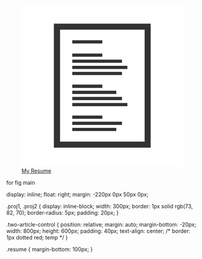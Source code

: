 <a href="#" target="_blank">
  <figure class="page-upper-section-icon">
    <img src="images/resume.jpg" alt="Resume Icon" id="resume-img" />
    <figcaption>My Resume</figcaption>
  </figure>
</a>

for fig main

display: inline;
float: right;
margin: -220px 0px 50px 0px;

.proj1, .proj2 {
  display: inline-block;
  width: 300px;
  border: 1px solid rgb(73, 82, 70);
  border-radius: 5px;
  padding: 20px;
}

.two-article-control {
  position: relative;
  margin: auto;
  margin-bottom: -20px;
  width: 800px;
  height: 600px;
  padding: 40px;
  text-align: center;
  /* border: 1px dotted red;  temp */
}

.resume {
  margin-bottom: 100px;
}
